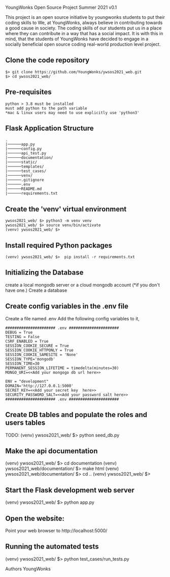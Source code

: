 YoungWonks Open Source Project Summer 2021 v0.1

This project is an open source initiative by youngwonks students to put their coding skills to 
We, at YoungWonks, always believe in contributing towards a good cause in society. The coding skills of our students put us in a place where they can contribute in a way that has a social impact. It is with this in mind, that the students of YoungWonks have decided to engage in a socially beneficial open source coding  real-world production level project. 

## Clone the code repository 
```
$> git clone https://github.com/YoungWonks/ywsos2021_web.git
$> cd ywsos2021_web/
```

## Pre-requisites
```
python > 3.8 must be installed
must add python to the path variable
*mac & linux users may need to use explicitly use 'python3'
```
## Flask Application Structure 
```
.
|──────app.py
|──────config.py
|──────api_test.py
|──────documentation/
|──────static/
|──────templates/
|──────test_cases/
|──────venv/
|──────.gitignore
|──────.env
|──────README.md
|──────requirements.txt
```

## Create the 'venv' virtual environment
```
ywsos2021_web/ $> python3 -m venv venv
ywsos2021_web/ $> source venv/bin/activate
(venv) ywsos2021_web/ $> 
```
## Install required Python packages
```
(venv) ywsos2021_web/ $>  pip install -r requirements.txt
```
## Initializing the Database
create a local mongodb server or a cloud mongodb account  (*if you don't have one.)
Create a database

## Create config variables in the .env file
Create a file named .env 
Add the following config variables to it,
```
###################### .env ######################
DEBUG = True
TESTING = False
CSRF_ENABLED = True
SESSION_COOKIE_SECURE = True
SESSION_COOKIE_HTTPONLY = True
SESSION_COOKIE_SAMESITE = 'None'
SESSION_TYPE='mongodb'
SESSION_TIME=30
PERMANENT_SESSION_LIFETIME = timedelta(minutes=30)
MONGO_URI=<<Add your mongogo db url here>>

ENV = "development"
DOMAIN='http://127.0.0.1:5000'
SECRET_KEY=<<Add your secret key  here>>
SECURITY_PASSWORD_SALT=<<Add your password salt here>>
###################### .env ######################
```
## Create DB tables and populate the roles and users tables
TODO: (venv) ywsos2021_web/ $>  python seed_db.py

## Make the api documentation
(venv) ywsos2021_web/ $> cd documentation
(venv) ywsos2021_web/documentation/ $> make html
(venv) ywsos2021_web/documentation/ $> cd ..
(venv) ywsos2021_web/ $> 

## Start the Flask development web server
(venv) ywsos2021_web/ $> python app.py

## Open the website:
Point your web browser to http://localhost:5000/

## Running the automated tests
(venv) ywsos2021_web/ $> python test_cases/run_tests.py


Authors
YoungWonks